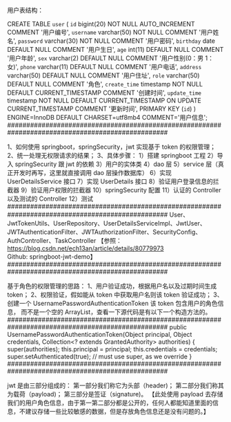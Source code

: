 
用户表结构：

CREATE TABLE `user` (
  `id` bigint(20) NOT NULL AUTO_INCREMENT COMMENT '用户编号',
  `username` varchar(50) NOT NULL COMMENT '用户姓名',
  `password` varchar(30) NOT NULL COMMENT '用户密码',
  `birthday` date DEFAULT NULL COMMENT '用户生日',
  `age` int(11) DEFAULT NULL COMMENT '用户年龄',
  `sex` varchar(2) DEFAULT NULL COMMENT '用户性别(0：男 1：女)',
  `phone` varchar(11) DEFAULT NULL COMMENT '用户电话',
  `address` varchar(50) DEFAULT NULL COMMENT '用户住址',
  `role` varchar(50) DEFAULT NULL COMMENT '角色',
  `create_time` timestamp NOT NULL DEFAULT CURRENT_TIMESTAMP COMMENT '创建时间',
  `update_time` timestamp NOT NULL DEFAULT CURRENT_TIMESTAMP ON UPDATE CURRENT_TIMESTAMP COMMENT '更新时间',
  PRIMARY KEY (`id`)
) ENGINE=InnoDB DEFAULT CHARSET=utf8mb4 COMMENT='用户信息';
##################################################################################################

1、如何使用 springboot，springSecurity，jwt 实现基于 token 的权限管理；
2、统一处理无权限请求的结果；
3、具体步骤：
    1）搭建 springboot 工程
    2）导入 springSecurity 跟 jwt 的依赖
    3）用户的实体类
    4）dao 层
    5）service 层（真正开发时再写，这里就直接调用 dao 层操作数据库）
    6）实现 UserDetailsService 接口
    7）实现 UserDetails 接口
    8）验证用户登录信息的拦截器
    9）验证用户权限的拦截器
    10）springSecurity 配置
    11）认证的 Controller 以及测试的 Controller
    12）测试
##################################################################################################
  User、JwtTokenUtils、UserRepository、UserDetailsServiceImpl、JwtUser、                         
  JWTAuthenticationFilter、JWTAuthorizationFilter、SecurityConfig、AuthController、TaskController
 【参照：https://blog.csdn.net/ech13an/article/details/80779973  
   Github: springboot-jwt-demo】
##################################################################################################

基于角色的权限管理的思路：
1、用户验证成功，根据用户名以及过期时间生成 token；
2、权限验证，假如能从 token 中获取用户名则该 token 验证成功；
3、创建一个 UsernamePasswordAuthenticationToken 该 token 包含用户的角色信息，
   而不是一个空的 ArrayList，查看一下源代码是有以下一个构造方法的。
##################################################################################################
   public UsernamePasswordAuthenticationToken(Object principal, Object credentials,
    			Collection<? extends GrantedAuthority> authorities) {
    		super(authorities);
    		this.principal = principal;
    		this.credentials = credentials;
    		super.setAuthenticated(true); // must use super, as we override
    }
##################################################################################################
   
jwt 是由三部分组成的：
第一部分我们称它为头部（header)；
第二部分我们称其为载荷（payload)；
第三部分是签证（signature)。
【此处使用 payload 去存储我们的用户角色信息，由于第一第二部分都是公开的，任何人都能知道里面的信息，不建议存储一些比较敏感的数据，但是存放角色信息还是没有问题的。】
